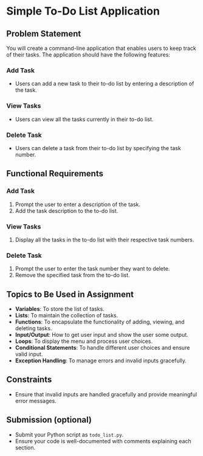 # Simple To-Do List Application

## Problem Statement

You will create a command-line application that enables users to keep track of their tasks. The application should have the following features:

### Add Task

- Users can add a new task to their to-do list by entering a description of the task.

### View Tasks

- Users can view all the tasks currently in their to-do list.

### Delete Task

- Users can delete a task from their to-do list by specifying the task number.

## Functional Requirements

### Add Task

1. Prompt the user to enter a description of the task.
2. Add the task description to the to-do list.

### View Tasks

1. Display all the tasks in the to-do list with their respective task numbers.

### Delete Task

1. Prompt the user to enter the task number they want to delete.
2. Remove the specified task from the to-do list.

## Topics to Be Used in Assignment

- **Variables**: To store the list of tasks.
- **Lists**: To maintain the collection of tasks.
- **Functions**: To encapsulate the functionality of adding, viewing, and deleting tasks.
- **Input/Output**: How to get user input and show the user some output.
- **Loops**: To display the menu and process user choices.
- **Conditional Statements**: To handle different user choices and ensure valid input.
- **Exception Handling**: To manage errors and invalid inputs gracefully.

## Constraints

- Ensure that invalid inputs are handled gracefully and provide meaningful error messages.

## Submission (optional)

- Submit your Python script as `todo_list.py`.
- Ensure your code is well-documented with comments explaining each section.
